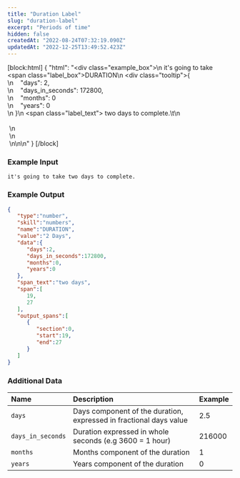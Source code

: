 ```yaml
---
title: "Duration Label"
slug: "duration-label"
excerpt: "Periods of time"
hidden: false
createdAt: "2022-08-24T07:32:19.090Z"
updatedAt: "2022-12-25T13:49:52.423Z"
---
```

[block:html]
{
  "html": "<div class=\"example_box\">\n  it's going to take <span class=\"label_box\">DURATION\n  <div class=\"tooltip\">{<br> \n    &nbsp;&nbsp;&nbsp;\"days\": 2,<br> \n    &nbsp;&nbsp;&nbsp;\"days_in_seconds\": 172800,<br>\n    &nbsp;&nbsp;&nbsp;\"months\": 0<br> \n    &nbsp;&nbsp;&nbsp;\"years\": 0<br/>\n    }</div>\n  </span><span class=\"label_text\"> two days</span> to complete.\t\n  <br>&nbsp;<br>&nbsp;\n  <br>&nbsp;\n  <br>&nbsp;\n</div>\n\n<style>\n  .label_box { \n    box-sizing: border-box;\n    border-width: 0px;\n    border-style: solid;\n    border-bottom-left-radius: 0.25rem;\n    border-top-left-radius: 0.25rem;\n    border-top-right-radius: 0.25rem;\n    background-color: rgb(241, 59, 233);\n    color: white;\n    padding: 2px;\n    position: relative;\n    outline-style: none;\">\n  }\n  .label_text {\n    box-sizing: border-box;\n    border-width: 0px 0px 2px;\n    border-style: solid;\n    border-color: rgb(241, 59, 233);\n\t}\n  .example_box {\n    max-width: 40rem;\n    margin: 0 auto;\n    background-color: rgb(243, 245, 249);\n    padding: 18px;\n    line-height: 28px;\n  }\n  .tooltip {\n    color:white;\n    background-color: black;\n    width: 235px;\n    position: absolute;\n        top: 26px;\n        left: 15px;\n  border-radius: 3px;\n    padding: 5px 8px;\n  }\n  .tooltip::after {\n  content: \" \";\n  position: absolute;\n  bottom: 100%;  /* At the top of the tooltip */\n  left: 5%;\n  margin-left: -8px;\n  border-width: 8px;\n  border-style: solid;\n  border-color: transparent transparent black transparent;\n}\n</style>"
}
[/block]



### Example Input

```
it's going to take two days to complete.	
```



### Example Output

```json
{
   "type":"number",
   "skill":"numbers",
   "name":"DURATION",
   "value":"2 Days",
   "data":{
      "days":2,
      "days_in_seconds":172800,
      "months":0,
      "years":0
   },
   "span_text":"two days",
   "span":[
      19,
      27
   ],
   "output_spans":[
      {
         "section":0,
         "start":19,
         "end":27
      }
   ]
}
```



### Additional Data

| Name              | Description                                                        | Example |
| :---------------- | :----------------------------------------------------------------- | :------ |
| `days`            | Days component of the duration, expressed in fractional days value | 2.5     |
| `days_in_seconds` | Duration expressed in whole seconds (e.g 3600 = 1 hour)            | 216000  |
| `months`          | Months component of the duration                                   | 1       |
| `years`           | Years component of the duration                                    | 0       |